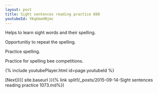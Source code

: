 ```yaml
---
layout: post
title: Sight sentences reading practice 880
youtubeId: YKqGmoHNjmc
---
```

 
 
Helps to learn sight words and their spelling.

Opportunitiy to repeat the spelling. 

Practice spelling. 
 
Practice for spelling bee competitions. 
 
{% include youtubePlayer.html id=page.youtubeId %}
 
 

[Next]({{ site.baseurl }}{% link  split1/_posts/2015-09-14-Sight sentences reading practice 1073.md%})
 
